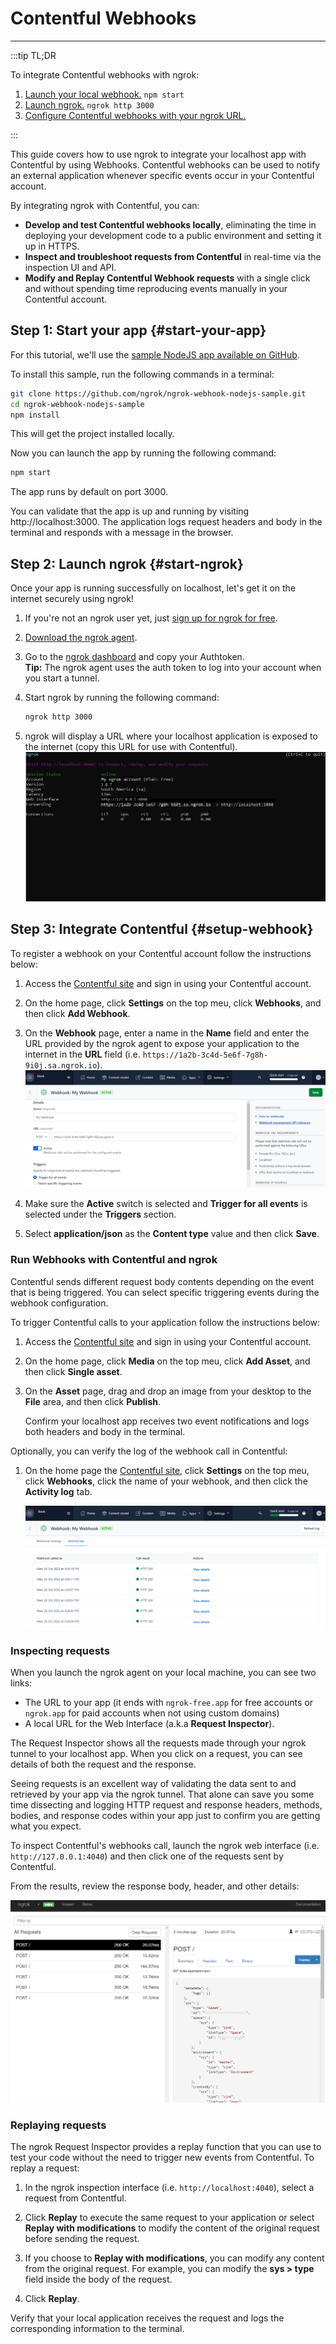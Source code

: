 # Contentful Webhooks

---

:::tip TL;DR

To integrate Contentful webhooks with ngrok:

1. [Launch your local webhook.](#start-your-app) `npm start`
1. [Launch ngrok.](#start-ngrok) `ngrok http 3000`
1. [Configure Contentful webhooks with your ngrok URL.](#setup-webhook)

:::

This guide covers how to use ngrok to integrate your localhost app with Contentful by using Webhooks.
Contentful webhooks can be used to notify an external application whenever specific events occur in your Contentful account.

By integrating ngrok with Contentful, you can:

- **Develop and test Contentful webhooks locally**, eliminating the time in deploying your development code to a public environment and setting it up in HTTPS.
- **Inspect and troubleshoot requests from Contentful** in real-time via the inspection UI and API.
- **Modify and Replay Contentful Webhook requests** with a single click and without spending time reproducing events manually in your Contentful account.

## **Step 1**: Start your app {#start-your-app}

For this tutorial, we'll use the [sample NodeJS app available on GitHub](https://github.com/ngrok/ngrok-webhook-nodejs-sample).

To install this sample, run the following commands in a terminal:

```bash
git clone https://github.com/ngrok/ngrok-webhook-nodejs-sample.git
cd ngrok-webhook-nodejs-sample
npm install
```

This will get the project installed locally.

Now you can launch the app by running the following command:

```bash
npm start
```

The app runs by default on port 3000.

You can validate that the app is up and running by visiting http://localhost:3000. The application logs request headers and body in the terminal and responds with a message in the browser.

## **Step 2**: Launch ngrok {#start-ngrok}

Once your app is running successfully on localhost, let's get it on the internet securely using ngrok!

1. If you're not an ngrok user yet, just [sign up for ngrok for free](https://ngrok.com/signup).

1. [Download the ngrok agent](https://ngrok.com/download).

1. Go to the [ngrok dashboard](https://dashboard.ngrok.com) and copy your Authtoken. <br />
   **Tip:** The ngrok agent uses the auth token to log into your account when you start a tunnel.
1. Start ngrok by running the following command:

   ```bash
   ngrok http 3000
   ```

1. ngrok will display a URL where your localhost application is exposed to the internet (copy this URL for use with Contentful).
   ![ngrok agent running](/img/integrations/launch_ngrok_tunnel.png)

## **Step 3**: Integrate Contentful {#setup-webhook}

To register a webhook on your Contentful account follow the instructions below:

1. Access the [Contentful site](https://contentful.com/) and sign in using your Contentful account.

1. On the home page, click **Settings** on the top meu, click **Webhooks**, and then click **Add Webhook**.

1. On the **Webhook** page, enter a name in the **Name** field and enter the URL provided by the ngrok agent to expose your application to the internet in the **URL** field (i.e. `https://1a2b-3c4d-5e6f-7g8h-9i0j.sa.ngrok.io`).
   ![URL to Publish](img/ngrok_url_configuration_contentful.png)

1. Make sure the **Active** switch is selected and **Trigger for all events** is selected under the **Triggers** section.

1. Select **application/json** as the **Content type** value and then click **Save**.

### Run Webhooks with Contentful and ngrok

Contentful sends different request body contents depending on the event that is being triggered.
You can select specific triggering events during the webhook configuration.

To trigger Contentful calls to your application follow the instructions below:

1. Access the [Contentful site](https://contentful.com/) and sign in using your Contentful account.

1. On the home page, click **Media** on the top meu, click **Add Asset**, and then click **Single asset**.

1. On the **Asset** page, drag and drop an image from your desktop to the **File** area, and then click **Publish**.

   Confirm your localhost app receives two event notifications and logs both headers and body in the terminal.

Optionally, you can verify the log of the webhook call in Contentful:

1. On the home page the [Contentful site](https://contentful.com/), click **Settings** on the top meu, click **Webhooks**, click the name of your webhook, and then click the **Activity log** tab.

   ![Webhook Logs](img/ngrok_logs_contentful.png)

### Inspecting requests

When you launch the ngrok agent on your local machine, you can see two links:

- The URL to your app (it ends with `ngrok-free.app` for free accounts or `ngrok.app` for paid accounts when not using custom domains)
- A local URL for the Web Interface (a.k.a **Request Inspector**).

The Request Inspector shows all the requests made through your ngrok tunnel to your localhost app. When you click on a request, you can see details of both the request and the response.

Seeing requests is an excellent way of validating the data sent to and retrieved by your app via the ngrok tunnel. That alone can save you some time dissecting and logging HTTP request and response headers, methods, bodies, and response codes within your app just to confirm you are getting what you expect.

To inspect Contentful's webhooks call, launch the ngrok web interface (i.e. `http://127.0.0.1:4040`) and then click one of the requests sent by Contentful.

From the results, review the response body, header, and other details:

![ngrok Request Inspector](img/ngrok_introspection_contentful_webhooks.png)

### Replaying requests

The ngrok Request Inspector provides a replay function that you can use to test your code without the need to trigger new events from Contentful. To replay a request:

1. In the ngrok inspection interface (i.e. `http://localhost:4040`), select a request from Contentful.

1. Click **Replay** to execute the same request to your application or select **Replay with modifications** to modify the content of the original request before sending the request.

1. If you choose to **Replay with modifications**, you can modify any content from the original request. For example, you can modify the **sys > type** field inside the body of the request.

1. Click **Replay**.

Verify that your local application receives the request and logs the corresponding information to the terminal.
